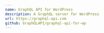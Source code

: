 ```yaml
---
name: GraphQL API for WordPress
description: A GraphQL server for WordPress
url: https://graphql-api.com
github: GraphQLAPI/graphql-api-for-wp
---
```



